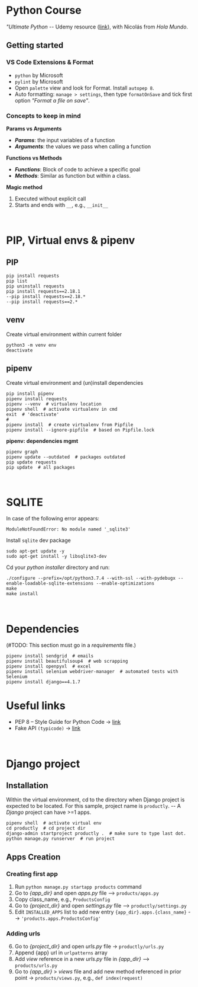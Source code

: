 # Python Course
*"Ultimate Python* -- Udemy resource ([link](https://www.udemy.com/course/ultimate-python-de-cero-a-programador-experto/learn/lecture/36468872#overview)), with Nicolás from _Hola Mundo_.

## Getting started

### VS Code Extensions & Format
- `python` by Microsoft
- `pylint` by Microsoft
- Open `palette` view and look for Format. Install `autopep 8`.
- Auto formatting: `manage > settings`, then type `formatOnSave` and tick first option _"Format a file on save"_.


### Concepts to keep in mind
**Params vs Arguments**
* **_Params_**: the input variables of a function
* **_Arguments_**: the values we pass when calling a function

**Functions vs Methods**
* **_Functions_**: Block of code to achieve a specific goal
* **_Methods_**: Similar as function but within a class.

**Magic method**
1. Executed without explicit call
2. Starts and ends with `__`, e.g., `__init__`

<br>

# PIP, Virtual envs & pipenv

## PIP

```
pip install requests
pip list
pip uninstall requests
pip install requests==2.18.1
--pip install requests==2.18.*
--pip install requests==2.*
```

## venv
Create virtual environment within current folder
```
python3 -m venv env
deactivate
```

## pipenv
Create virtual environment and (un)install dependencies
```
pip install pipenv
pipenv install requests
pipenv --venv  # virtualenv location
pipenv shell  # activate virtualenv in cmd
exit  # 'deactivate'
#
pipenv install  # create virtualenv from Pipfile 
pipenv install --ignore-pipfile  # based on Pipfile.lock
```

**pipenv: dependencies mgmt**
```
pipenv graph
pipenv update --outdated  # packages outdated
pip update requests
pip update  # all packages
```

<br>

# SQLITE

In case of the following error appears:

```
ModuleNotFoundError: No module named '_sqlite3'
```


Install `sqlite` dev package

```
sudo apt-get update -y
sudo apt-get install -y libsqlite3-dev
```
Cd your _python installer_ directory and run:
```
./configure --prefix=/opt/python3.7.4 --with-ssl --with-pydebugx --enable-loadable-sqlite-extensions --enable-optimizations
make
make install
```

<br>

# Dependencies
(#TODO: This section must go in a _requirements_ file.)
```
pipenv install sendgrid  # emails
pipenv install beautifulsoup4  # web scrapping
pipenv install openpyxl  # excel
pipenv install selenium webdriver-manager  # automated tests with Selenium
pipenv install django==4.1.7
```


# Useful links
- PEP 8 – Style Guide for Python Code -> [link](https://peps.python.org/pep-0008/)
- Fake API `(typicode)` -> [link](https://jsonplaceholder.typicode.com/)

<br>

# Django project

## Installation
Within the virtual environment, cd to the directory when Django project is expected to be located. 
For this sample, project name is `productly`. -- A _Django_ project can have >=1 apps.
```
pipenv shell  # activate virtual env
cd productly  # cd project dir
django-admin startproject productly .  # make sure to type last dot.
python manage.py runserver  # run project
```


## Apps Creation
### Creating first app
1. Run `python manage.py startapp products` command
2. Go to _{app_dir}_ and open _apps.py_ file --> `products/apps.py`
3. Copy class_name, e.g., `ProductsConfig`
4. Go to _{project_dir}_ and open _settings.py_ file --> `productly/settings.py`
5. Edit `INSTALLED_APPS` list to add new entry `{app_dir}.apps.{class_name}` --> `'products.apps.ProductsConfig'`

### Adding urls

6. Go to _{project_dir}_ and open _urls.py_ file -> `productly/urls.py`
7. Append {app} url in `urlpatterns` array
8. Add _view_ reference in a new _urls.py_ file in _{app_dir}_ --> `products/urls.py`
9. Go to _{app_dir}_ > _views_ file and add new method referenced in prior point -> `products/views.py`, e.g., `def index(request)`
